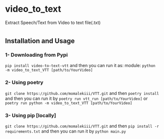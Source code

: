 # video_to_text
Extract Speech/Text from Video to text file(.txt)
#

## Installation and Usage
### 1- Downloading from Pypi
`pip install video-to-text-vtt`
and then you can run it as:
module: `python -m video_to_text_VTT [path/to/YourVideo]`

### 2- Using poetry 
`git clone https://github.com/momalekiii/VTT.git`
and then 
`poetry install`
and then you can run it by 
`poetry run vtt_run [path/to/YourVideo]` or `poetry run python -m video_to_text_VTT [path/to/YourVideo]`

### 3- Using pip [locally]
`git clone https://github.com/momalekiii/VTT.git`
and then 
`pip install -r requirements.txt`
and then you can run it by 
`python main.py`
